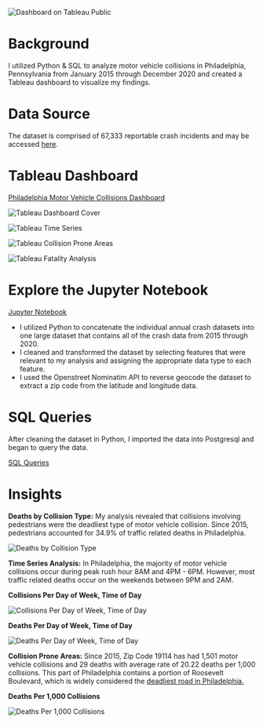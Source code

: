 ![Dashboard on Tableau Public](https://github.com/MatthewLSnell/Philadelphia-Pedestrian-Fatalities-Analysis-in-SQL-Tableau/blob/main/Images/Case%20Study%20Analysis%20of%20Philadelphia's%20Motor%20Vehicle%20Collisions%20Cover.png)

# Background

I utilized Python & SQL to analyze motor vehicle collisions in Philadelphia, Pennsylvania from January 2015 through December 2020 and created a Tableau dashboard to visualize my findings. 

# Data Source

The dataset is comprised of 67,333 reportable crash incidents and may be accessed [here](https://pennshare.maps.arcgis.com/apps/webappviewer/index.html?id=8fdbf046e36e41649bbfd9d7dd7c7e7e).

# Tableau Dashboard

[Philadelphia Motor Vehicle Collisions Dashboard](https://public.tableau.com/app/profile/matthew.snell1329/viz/PhiladelphiaMotorVehicleCollisionsDashboard/PHLMVADashboard-Summary)

![Tableau Dashboard Cover](https://github.com/MatthewLSnell/Case-Study-Analysis-of-Philadelphia-Motor-Vehicle-Collisions/blob/main/Images/Philadelphia%20Motor%20Vehicle%20Collisions%20Dashboard%20Tableau%20Cover.png)

![Tableau Time Series](https://github.com/MatthewLSnell/Case-Study-Analysis-of-Philadelphia-Motor-Vehicle-Collisions/blob/main/Images/Philadelphia%20Motor%20Vehicle%20Collisions%20Dashboard%20Tableau%20Time%20Seriespng.png)

![Tableau Collision Prone Areas](https://github.com/MatthewLSnell/Case-Study-Analysis-of-Philadelphia-Motor-Vehicle-Collisions/blob/main/Images/Philadelphia%20Motor%20Vehicle%20Collisions%20Dashboard%20Tableau%20Collisions%20Prone%20Areas.png)

![Tableau Fatality Analysis](https://github.com/MatthewLSnell/Case-Study-Analysis-of-Philadelphia-Motor-Vehicle-Collisions/blob/main/Images/Philadelphia%20Motor%20Vehicle%20Collisions%20Dashboard%20Tableau%20Fatality%20Analysis.png)

# Explore the Jupyter Notebook

[Jupyter Notebook](https://nbviewer.org/github/MatthewLSnell/Case-Study-Analysis-of-Philadelphia-Motor-Vehicle-Collisions/blob/main/Crash%20Data%20Analysis.ipynb)

* I utilized Python to concatenate the individual annual crash datasets into one large dataset that contains all of the crash data from 2015 through 2020.
* I cleaned and transformed the dataset by selecting features that were relevant to my analysis and assigning the appropriate data type to each feature.
* I used the Openstreet Nominatim API to reverse geocode the dataset to extract a zip code from the latitude and longitude data. 

# SQL Queries

After cleaning the dataset in Python, I imported the data into Postgresql and began to query the data. 

[SQL Queries](https://github.com/MatthewLSnell/Case-Study-Analysis-of-Philadelphia-Motor-Vehicle-Collisions/tree/main/SQL%20Queries)

# Insights

**Deaths by Collision Type:** My analysis revealed that collisions involving pedestrians were the deadliest type of motor vehicle collision.  Since 2015, pedestrians accounted for 34.9% of traffic related deaths in Philadelphia. 

![Deaths by Collision Type](https://github.com/MatthewLSnell/Case-Study-Analysis-of-Philadelphia-Motor-Vehicle-Collisions/blob/main/Images/Deaths%20by%20Collision%20Type.PNG)

**Time Series Analysis:** In Philadelphia, the majority of motor vehicle collisions occur during peak rush hour 8AM and 4PM - 6PM.  However, most traffic related deaths occur on the weekends between 9PM and 2AM.  

**Collisions Per Day of Week, Time of Day**

![Collisions Per Day of Week, Time of Day](https://github.com/MatthewLSnell/Case-Study-Analysis-of-Philadelphia-Motor-Vehicle-Collisions/blob/main/Images/Collisions%20Per%20Time%20of%20Week%2C%20Time%20of%20Day.PNG)

**Deaths Per Day of Week, Time of Day**

![Deaths Per Day of Week, Time of Day](https://github.com/MatthewLSnell/Case-Study-Analysis-of-Philadelphia-Motor-Vehicle-Collisions/blob/main/Images/Deaths%20Per%20Day%20of%20Week%2C%20Time%20of%20Day.PNG)

**Collision Prone Areas:** Since 2015, Zip Code 19114 has had 1,501 motor vehicle collisions and 29 deaths with average rate of 20.22 deaths per 1,000 collisions.  This part of Philadelphia contains a portion of Roosevelt Boulevard, which is widely considered the [deadliest road in Philadelphia.](https://billypenn.com/2017/02/06/how-roosevelt-boulevard-became-the-most-dangerous-road-in-philadelphia/)

**Deaths Per 1,000 Collisions**

![Deaths Per 1,000 Collisions](https://github.com/MatthewLSnell/Case-Study-Analysis-of-Philadelphia-Motor-Vehicle-Collisions/blob/main/Images/Deaths%20Per%201000%20Collisions%20by%20Zip%20Code.PNG)





